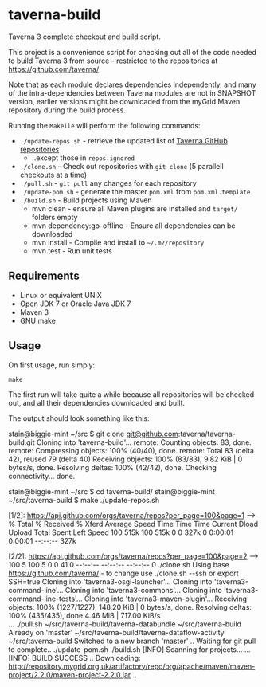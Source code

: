 taverna-build
=============

Taverna 3 complete checkout and build script.

This project is a convenience script for checking out all of the code needed to
build Taverna 3 from source - restricted to the repositories at 
https://github.com/taverna/

Note that as each module declares dependencies independently, and many of the intra-dependencies
between Taverna modules are not in SNAPSHOT version, earlier versions might be downloaded
from the myGrid Maven repository during the build process.

Running the `Makeile` will perform the following commands:
 * `./update-repos.sh` - retrieve the updated list of [Taverna GitHub repositories](https://github.com/taverna/)
   * ..except those in `repos.ignored`
 * `./clone.sh` - Check out repositories with `git clone` (5 parallell checkouts at a time)
 * `./pull.sh` - `git pull` any changes for each repository
 * `./update-pom.sh` - generate the master `pom.xml` from `pom.xml.template`
 * `./build.sh` - Build projects using Maven
   * mvn clean - ensure all Maven plugins are installed and `target/` folders empty
   * mvn dependency:go-offline - Ensure all dependencies can be downloaded
   * mvn install - Compile and install to `~/.m2/repository`
   * mvn test - Run unit tests

 

## Requirements

 * Linux or equivalent UNIX
 * Open JDK 7 or Oracle Java JDK 7
 * Maven 3
 * GNU make


## Usage

On first usage, run simply:

    make

The first run will take quite a while because all repositories will be checked
out, and all their dependencies downloaded and built.


The output should look something like this:

  stain@biggie-mint ~/src $ git clone git@github.com:taverna/taverna-build.git
  Cloning into 'taverna-build'...
  remote: Counting objects: 83, done.
  remote: Compressing objects: 100% (40/40), done.
  remote: Total 83 (delta 42), reused 79 (delta 40)
  Receiving objects: 100% (83/83), 9.82 KiB | 0 bytes/s, done.
  Resolving deltas: 100% (42/42), done.
  Checking connectivity... done.

  stain@biggie-mint ~/src $ cd taverna-build/
  stain@biggie-mint ~/src/taverna-build $ make
  ./update-repos.sh

  [1/2]: https://api.github.com/orgs/taverna/repos?per_page=100&page=1 --> <stdout>
    % Total    % Received % Xferd  Average Speed   Time    Time     Time  Current
                                  Dload  Upload   Total   Spent    Left  Speed
  100  515k  100  515k    0     0   327k      0  0:00:01  0:00:01 --:--:--  327k

  [2/2]: https://api.github.com/orgs/taverna/repos?per_page=100&page=2 --> <stdout>
  100     5  100     5    0     0     41      0 --:--:-- --:--:-- --:--:--     0
  ./clone.sh
  Using base https://github.com/taverna/ - to change use ./clone.sh --ssh or export SSH=true
  Cloning into 'taverna3-osgi-launcher'...
  Cloning into 'taverna3-command-line'...
  Cloning into 'taverna3-commons'...
  Cloning into 'taverna3-command-line-tests'...
  Cloning into 'taverna3-maven-plugin'...
  Receiving objects: 100% (1227/1227), 148.20 KiB | 0 bytes/s, done.
  Resolving deltas: 100% (435/435), done.4.46 MiB | 717.00 KiB/s   
  ...
  ./pull.sh
  ~/src/taverna-build/taverna-databundle ~/src/taverna-build
  Already on 'master'
  ~/src/taverna-build/taverna-dataflow-activity ~/src/taverna-build
  Switched to a new branch 'master'
  ..
  Waiting for git pull to complete..
  ./update-pom.sh
  ./build.sh
  [INFO] Scanning for projects...
  ...
  [INFO] BUILD SUCCESS
  ..
  Downloading: http://repository.mygrid.org.uk/artifactory/repo/org/apache/maven/maven-project/2.2.0/maven-project-2.2.0.jar
  ..




    
    
